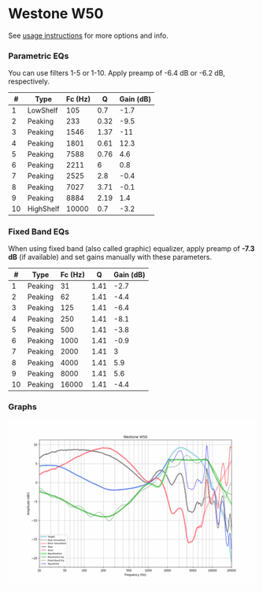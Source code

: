 # Westone W50
See [usage instructions](https://github.com/jaakkopasanen/AutoEq#usage) for more options and info.

### Parametric EQs
You can use filters 1-5 or 1-10. Apply preamp of -6.4 dB or -6.2 dB, respectively.

|   # | Type      |   Fc (Hz) |    Q |   Gain (dB) |
|-----|-----------|-----------|------|-------------|
|   1 | LowShelf  |       105 | 0.7  |        -1.7 |
|   2 | Peaking   |       233 | 0.32 |        -9.5 |
|   3 | Peaking   |      1546 | 1.37 |       -11   |
|   4 | Peaking   |      1801 | 0.61 |        12.3 |
|   5 | Peaking   |      7588 | 0.76 |         4.6 |
|   6 | Peaking   |      2211 | 6    |         0.8 |
|   7 | Peaking   |      2525 | 2.8  |        -0.4 |
|   8 | Peaking   |      7027 | 3.71 |        -0.1 |
|   9 | Peaking   |      8884 | 2.19 |         1.4 |
|  10 | HighShelf |     10000 | 0.7  |        -3.2 |

### Fixed Band EQs
When using fixed band (also called graphic) equalizer, apply preamp of **-7.3 dB** (if available) and set gains manually with these parameters.

|   # | Type    |   Fc (Hz) |    Q |   Gain (dB) |
|-----|---------|-----------|------|-------------|
|   1 | Peaking |        31 | 1.41 |        -2.7 |
|   2 | Peaking |        62 | 1.41 |        -4.4 |
|   3 | Peaking |       125 | 1.41 |        -6.4 |
|   4 | Peaking |       250 | 1.41 |        -8.1 |
|   5 | Peaking |       500 | 1.41 |        -3.8 |
|   6 | Peaking |      1000 | 1.41 |        -0.9 |
|   7 | Peaking |      2000 | 1.41 |         3   |
|   8 | Peaking |      4000 | 1.41 |         5.9 |
|   9 | Peaking |      8000 | 1.41 |         5.6 |
|  10 | Peaking |     16000 | 1.41 |        -4.4 |

### Graphs
![](./Westone%20W50.png)
